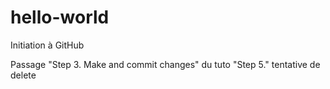 # hello-world
Initiation à GitHub

Passage "Step 3. Make and commit changes" du tuto
"Step 5." tentative de delete
